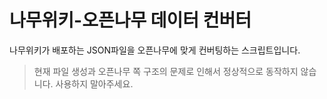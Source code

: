 # 나무위키-오픈나무 데이터 컨버터
나무위키가 배포하는 JSON파일을 오픈나무에 맞게 컨버팅하는 스크립트입니다.


>현재 파일 생성과 오픈나무 쪽 구조의 문제로 인해서 정상적으로 동작하지 않습니다. 사용하지 말아주세요.
